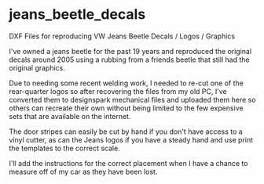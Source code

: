 # jeans_beetle_decals
DXF Files for reproducing VW Jeans Beetle Decals / Logos / Graphics

I've owned a jeans beetle for the past 19 years and reproduced the original decals around 2005 using a rubbing from a friends beetle that still had the original graphics.

Due to needing some recent welding work, I needed to re-cut one of the rear-quarter logos so after recovering the files from my old PC, I've converted them to designspark mechanical files and uploaded them here so others can recreate their own without being limited to the few expensive sets that are available on the internet.

The door stripes can easily be cut by hand if you don't have access to a vinyl cutter, as can the Jeans logos if you have a steady hand and use print the templates to the correct scale.

I'll add the instructions for the correct placement when I have a chance to measure off of my car as they have been lost.
